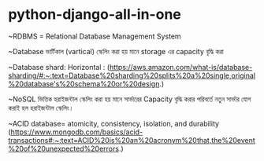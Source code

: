 # python-django-all-in-one

~RDBMS = Relational Database Management System

~Database ভার্টিকাল (vartical) স্কেলিং করা হয় মানে storage এর capacity বৃদ্ধি করা

~Database shard: Horizontal : (https://aws.amazon.com/what-is/database-sharding/#:~:text=Database%20sharding%20splits%20a%20single,original%20database's%20schema%20or%20design.)

~NoSQL ভিত্তিক হরাইজন্টাল স্কেলিং করা হয় মানে সার্ভারের Capacity বৃদ্ধি করার পরিবর্তে নতুন সার্ভার যোগ করাই হল হরাইজন্টাল স্কেলিং।

~ACID database= atomicity, consistency, isolation, and durability (https://www.mongodb.com/basics/acid-transactions#:~:text=ACID%20is%20an%20acronym%20that,the%20event%20of%20unexpected%20errors.)

